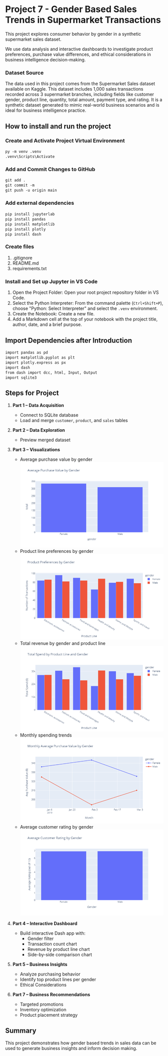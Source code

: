 # Project 7 - Gender Based Sales Trends in Supermarket Transactions

This project explores consumer behavior by gender in a synthetic supermarket sales dataset.  

We use data analysis and interactive dashboards to investigate product preferences, purchase value differences, and ethical considerations in business intelligence decision-making.

### Dataset Source

The data used in this project comes from the Supermarket Sales dataset available on Kaggle. This dataset includes 1,000 sales transactions recorded across 3 supermarket branches, including fields like customer gender, product line, quantity, total amount, payment type, and rating. It is a synthetic dataset generated to mimic real-world business scenarios and is ideal for business intelligence practice.

## How to install and run the project

### Create and Activate Project Virtual Environment

```shell
py -m venv .venv  
.venv\Scripts\Activate
```

### Add and Commit Changes to GitHub

```shell
git add .  
git commit -m  
git push -u origin main
```

### Add external dependencies

```shell
pip install jupyterlab  
pip install pandas  
pip install matplotlib  
pip install plotly  
pip install dash
```

### Create files

1.  .gitignore  
2.  README.md  
3.  requirements.txt

### Install and Set up Jupyter in VS Code

1.  Open the Project Folder: Open your root project repository folder in VS Code.
2.  Select the Python Interpreter: From the command palette (`Ctrl+Shift+P`), choose "Python: Select Interpreter" and select the `.venv` environment.
3.  Create the Notebook: Create a new file.
4.  Add a Markdown cell at the top of your notebook with the project title, author, date, and a brief purpose.

## Import Dependencies after Introduction

```shell
import pandas as pd  
import matplotlib.pyplot as plt  
import plotly.express as px  
import dash  
from dash import dcc, html, Input, Output  
import sqlite3  
```

## Steps for Project

1. **Part 1 – Data Acquisition**
   - Connect to SQLite database
   - Load and merge `customer`, `product`, and `sales` tables

2. **Part 2 – Data Exploration**
   - Preview merged dataset

3. **Part 3 – Visualizations**
   - Average purchase value by gender
![alt text](scripts/averagepurchasebygender.png)
   - Product line preferences by gender
![alt text](<scripts/Product line preferences by gender.png>)
   - Total revenue by gender and product line
![alt text](<scripts/Total revenue by gender and product line.png>)
   - Monthly spending trends
![alt text](scripts/MonthlySpending.png)
   - Average customer rating by gender
![alt text](scripts/Rating.png)

4. **Part 4 – Interactive Dashboard**
   - Build interactive Dash app with:
     - Gender filter
     - Transaction count chart
     - Revenue by product line chart
     - Side-by-side comparison chart

5. **Part 5 – Business Insights**
   - Analyze purchasing behavior
   - Identify top product lines per gender
   - Ethical Considerations

6. **Part 7 – Business Recommendations**
   - Targeted promotions
   - Inventory optimization
   - Product placement strategy

## Summary

This project demonstrates how gender based trends in sales data can be used to generate business insights and inform decision making. 

